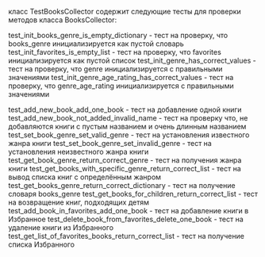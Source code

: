 класс TestBooksCollector содержит следующие тесты для проверки методов класса BooksCollector:

test_init_books_genre_is_empty_dictionary - тест на проверку, что books_genre инициализируется как пустой словарь
test_init_favorites_is_empty_list - тест на проверку, что favorites инициализируется как пустой список
test_init_genre_has_correct_values - тест на проверку, что genre инициализируется с правильными значениями
test_init_genre_age_rating_has_correct_values - тест на проверку, что genre_age_rating инициализируется с правильными значениями
   
test_add_new_book_add_one_book -  тест на добавление одной книги
test_add_new_book_not_added_invalid_name - тест на проверку что, не добавляются книги с пустым названием и очень длинным названием
test_set_book_genre_set_valid_genre - тест на установления известного жанра книги
test_set_book_genre_set_invalid_genre - тест на установления неизвестного жанра книги
test_get_book_genre_return_correct_genre - тест на получения жанра книги
test_get_books_with_specific_genre_return_correct_list - тест на вывод списка книг с определённым жанром
test_get_books_genre_return_correct_dictionary - тест на получение словаря books_genre
test_get_books_for_children_return_correct_list - тест на возвращение книг, подходящих детям
test_add_book_in_favorites_add_one_book - тест на добавление книги в Избранное
test_delete_book_from_favorites_delete_one_book - тест на удаление книги из Избранного
test_get_list_of_favorites_books_return_correct_list - тест на получение списка Избранного
